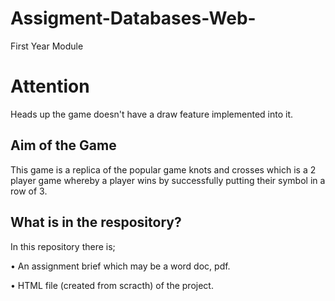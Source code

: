 # Assigment-Databases-Web-
First Year Module

# Attention
Heads up the game doesn't have a draw feature implemented into it.

## Aim of the Game
This game is a replica of the popular game knots and crosses which is a 2 player game whereby a player wins by successfully putting their symbol in a row of 3.

##  What is in the respository?
In this repository there is;

• An assignment brief which may be a word doc, pdf.

• HTML file (created from scracth) of the project.
